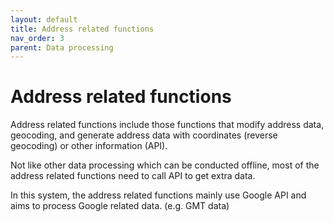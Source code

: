```yaml
---
layout: default
title: Address related functions
nav_order: 3 
parent: Data processing
---
```


# Address related functions

Address related functions include those functions that modify address data, geocoding, and generate address data with coordinates (reverse geocoding) or other information (API).  

Not like other data processing which can be conducted offline, most of the address related functions need to call API to get extra data. 

In this system, the address related functions mainly use Google API and aims to process Google related data. (e.g. GMT data)
